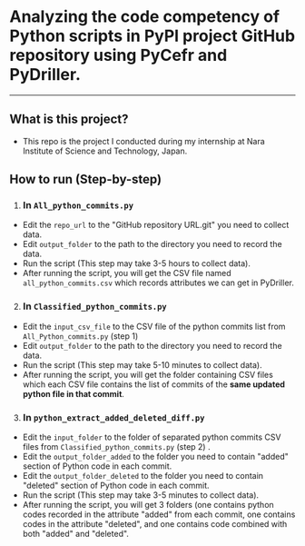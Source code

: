 # Analyzing the code competency of Python scripts in PyPI project GitHub repository using PyCefr and PyDriller.

---
## What is this project?
- This repo is the project I conducted during my internship at Nara Institute of Science and Technology, Japan.

## How to run (Step-by-step)
1) ### In ```All_python_commits.py```
- Edit the ```repo_url``` to the "GitHub repository URL.git" you need to collect data.
- Edit ```output_folder``` to the path to the directory you need to record the data.
- Run the script (This step may take 3-5 hours to collect data).
- After running the script, you will get the CSV file named ```all_python_commits.csv``` which records attributes we can get in PyDriller. 

2) ### In ```Classified_python_commits.py```
- Edit the ```input_csv_file``` to the CSV file of the python commits list from ```All_Python_commits.py``` (step 1)
- Edit ```output_folder``` to the path to the directory you need to record the data.
- Run the script (This step may take 5-10 minutes to collect data).
- After running the script, you will get the folder containing CSV files which each CSV file contains the list of commits of the **same updated python file in that commit**.

3) ### In ```python_extract_added_deleted_diff.py```
- Edit the ```input_folder``` to the folder of separated python commits CSV files from ```Classified_python_commits.py``` (step 2) .
- Edit the ```output_folder_added``` to the folder you need to contain "added" section of Python code in each commit.
- Edit the ```output_folder_deleted``` to the folder you need to contain "deleted" section of Python code in each commit.
- Run the script (This step may take 3-5 minutes to collect data).
- After running the script, you will get 3 folders (one contains python codes recorded in the attribute "added" from each commit, one contains codes in the attribute "deleted", and one contains code combined with both "added" and "deleted".
